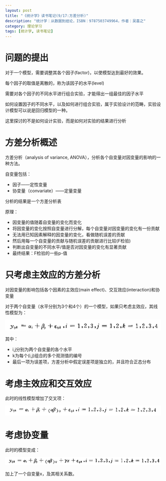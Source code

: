 ```yaml
---
layout: post
title: "《统计学》读书笔记(9/17:方差分析)"
description: "统计学：从数据到结论，ISBN：9787503749964，作者：吴喜之"
category: 理论学习
tags: [统计学, 读书笔记]
---
```


# 问题的提出

对于一个模型，需要调整其各个因子(factor)，以使模型达到最好的效果。

每个因子的取值是离散的，称为该因子的水平(level)

需要对各个因子的不同水平进行组合实验，才能得出一组最佳的因子水平

如何设置因子的不同水平，以及如何进行组合实验，属于实验设计的范畴，实验设计模型可以说是回归模型的一种。

这里探讨的不是如何设计实验，而是如何对实验的结果进行分析

# 方差分析概述

方差分析（analysis of variance, ANOVA），分析各个自变量对因变量的影响的一种方法。

自变量包括：

- 因子——定性变量
- 协变量（convariate）——定量变量

分析的结果是一个方差分析表


原理：

- 因变量的值随着自变量的变化而变化
- 将因变量的变化按照自变量进行分解，每个自变量对因变量的变化有一份贡献
- 无法用已知因素解释的因变量的变化，看做随机误差的贡献
- 然后用每一个自变量的贡献与随机误差的贡献进行比较(F检验)
- 判断出自变量的不同水平/值是否对因变量的变化有显著贡献
- 最终结果：F检验的一些p-值



# 只考虑主效应的方差分析

对因变量的影响包括各个因素的主效应(main effect)、交互效应(interaction)和协变量

对于两个自变量（水平分别为3个和4个）的一个模型，如果只考虑主效应，其线性模型为：

![](/images/statistics/9-1.png)

其中：

- i,j分别为两个自变量的各个水平
- k为每个(i,j)组合的多个观测值的编号
- 最后一项为误差项，方差分析中假定误差项是独立的，并且符合正态分布


# 考虑主效应和交互效应

此时的线性模型增加了交叉项：

![](/images/statistics/9-2.png)

# 考虑协变量

此时的模型变成：

![](/images/statistics/9-3.png)

加上了一个自变量x，及其相关系数。




